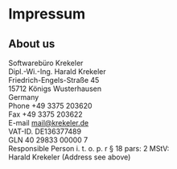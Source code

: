 # Impressum
About us
----------------------
Softwarebüro Krekeler<br>
Dipl.-Wi.-Ing. Harald Krekeler<br>
Friedrich-Engels-Straße 45<br>
15712 Königs Wusterhausen<br>
Germany<br>
Phone +49 3375 203620<br>
Fax +49 3375 203622<br>
E-mail mail@krekeler.de<br>
VAT-ID. DE136377489<br>
GLN 40 29833 00000 7<br>
Responsible Person i. t. o. p. r § 18 pars: 2 MStV:<br>
Harald Krekeler (Address see above)
